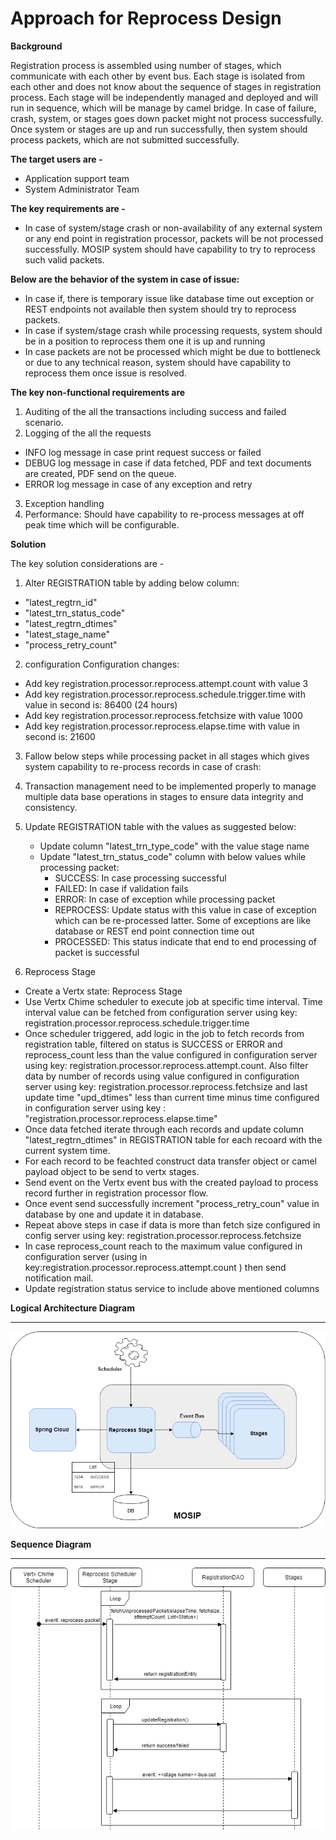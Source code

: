 # Approach for Reprocess Design 


**Background**

Registration process is assembled using number of stages, which communicate with each other by event bus. Each stage is isolated from each other and does not know about the sequence of stages in registration process. Each stage will be independently managed and deployed and will run in sequence, which will be manage by camel bridge. In case of failure, crash, system, or stages goes down packet might not process successfully. Once system or stages are up and run successfully, then system should process packets, which are not submitted successfully.

**The target users are -**

- Application support team
- System Administrator Team

**The key requirements are -**
-	In case of system/stage crash or non-availability of any external system or any end point in registration processor, packets will be not processed successfully. MOSIP system should have capability to try to reprocess such valid packets.

**Below are the behavior of the system in case of issue:**
- In case if, there is temporary issue like database time out exception or REST endpoints not available then system should try to reprocess packets.  
- In case if system/stage crash while processing requests, system should be in a position to reprocess them one it is up and running
- In case packets are not be processed which might be due to bottleneck or due to any technical reason, system should have capability to reprocess them once issue is resolved.


**The key non-functional requirements are**
1.	Auditing of the all the transactions including success and failed scenario.
2.	Logging of the all the requests
- 	INFO log message in case print request success or failed
- 	DEBUG log message in case if data fetched, PDF and text documents are created, PDF send on the queue.
- 	ERROR log message in case of any exception and retry
3.	Exception handling
4.	Performance: Should have capability to re-process messages at off peak time which will be configurable.



**Solution**

The key solution considerations are -
1.	Alter REGISTRATION table by adding below column:
- 	"latest_regtrn_id"
- 	"latest_trn_status_code"
- 	"latest_regtrn_dtimes"
- 	"latest_stage_name"
-	"process_retry_count"

2.	configuration Configuration changes:
- 	Add key registration.processor.reprocess.attempt.count with value 3
- 	Add key registration.processor.reprocess.schedule.trigger.time with value in second is: 86400 (24 hours)
-   Add key registration.processor.reprocess.fetchsize with value 1000
-   Add key registration.processor.reprocess.elapse.time with value in second is: 21600

3.	Fallow below steps while processing packet in all stages which gives system capability to re-process records in case of crash:
4.	Transaction management need to be implemented properly to manage multiple data base operations in stages to ensure data integrity and consistency.

5.	Update REGISTRATION table with the values as suggested below:
    + Update column "latest_trn_type_code" with the value stage name
    + Update "latest_trn_status_code" column with below values while processing packet:
      +  SUCCESS: In case processing successful
      +  FAILED: In case if validation fails
      +  ERROR: In case of exception while processing packet
      +  REPROCESS: Update status with this value in case of exception which can be re-processed latter. Some of exceptions are like database or REST end point connection time out
      +  PROCESSED: This status indicate that end to end processing of packet is successful

4. Reprocess Stage 
+	Create a Vertx state: Reprocess Stage
+	Use Vertx Chime scheduler to execute job at specific time interval. Time interval value can be fetched from configuration server using key: registration.processor.reprocess.schedule.trigger.time 
+	Once scheduler triggered, add logic in the job to fetch records from registration table, filtered on status is SUCCESS or ERROR and reprocess_count less than the value configured in configuration server using key: registration.processor.reprocess.attempt.count. Also filter data by number of records using value configured in configuration server using key: registration.processor.reprocess.fetchsize and last update time "upd_dtimes" less than current time minus time configured in configuration server using key : "registration.processor.reprocess.elapse.time"
+   Once data fetched iterate through each records and update column "latest_regtrn_dtimes" in REGISTRATION table for each recoard with the current system time. 
+	For each record to be feachted construct data transfer object or camel payload object to be send to vertx stages.   
+	Send event on the Vertx event bus with the created payload to process record further in registration processor flow.
+	Once event send successfully increment "process_retry_coun" value in database by one and update it in database.
+	Repeat above steps in case if data is more than fetch size configured in config server using key: registration.processor.reprocess.fetchsize
+	In case reprocess_count reach to the maximum value configured in configuration server (using in key:registration.processor.reprocess.attempt.count ) then send notification mail.
+	Update registration status service to include above mentioned columns


**Logical Architecture Diagram**

------------

![Reprocess logical diagram](_images/reproc_logical_arch_diagram.png)



**Sequence Diagram**

------------



![Reprocess sequence diagram](_images/reprocess_seq_diagram.png)
